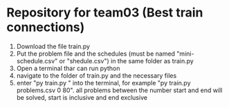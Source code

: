 # Repository for team03 (Best train connections)

1. Download the file train.py
2. Put the problem file and the schedules (must be named "mini-schedule.csv" or "shedule.csv") in the same folder as train.py
3. Open a terminal thar can run python
4. navigate to the folder of train.py and the necessary files
5. enter "py train.py <problemFileName> <start> <end>" into the terminal, for example "py train.py problems.csv 0 80".
   all problems between the number start and end will be solved, start is inclusive and end exclusive